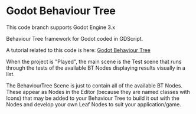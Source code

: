 # Godot Behaviour Tree
This code branch supports Godot Engine 3.x

Behaviour Tree framework for Godot coded in GDScript.

A tutorial related to this code is here: [Godot Behaviour Tree](https://gdscript.com/godot-behaviour-tree)

When the project is "Played", the main scene is the Test scene that runs through the tests of the available BT Nodes displaying results visually in a list.

The BehaviourTree Scene is just to contain all of the available BT Nodes. These appear as Nodes in the Editor (because they are named classes with Icons) that may be added to your Behaviour Tree to build it out with the Nodes and develop your own Leaf Nodes to suit your application/game.
